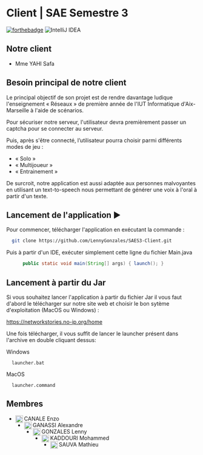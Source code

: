 # Client | SAE Semestre 3
[![forthebadge](https://forthebadge.com/images/badges/made-with-java.svg)](https://forthebadge.com)
![IntelliJ IDEA](https://img.shields.io/badge/IntelliJIDEA-000000.svg?style=for-the-badge&logo=intellij-idea&logoColor=white)

## Notre client

- Mme YAHI Safa

## Besoin principal de notre client

Le principal objectif de son projet est de rendre davantage ludique l'enseignement « Réseaux » de première année de l'IUT Informatique d'Aix-Marseille à l'aide de scénarios.

Pour sécuriser notre serveur, l'utilisateur devra premièrement passer un captcha pour se connecter au serveur.

Puis, après s'être connecté, l’utilisateur pourra choisir parmi différents modes de jeu :
  - « Solo »
  - « Multijoueur »
  - « Entrainement »

De surcroit, notre application est aussi adaptée aux personnes malvoyantes en utilisant un text-to-speech nous permettant de générer une voix à l'oral à partir d'un texte.

## Lancement de l'application :arrow_forward:

Pour commencer, télécharger l'application en exécutant la commande :
```bash
  git clone https://github.com/LennyGonzales/SAES3-Client.git
```

Puis à partir d'un IDE, exécuter simplement cette ligne du fichier Main.java
```java
      public static void main(String[] args) { launch(); }
```
## Lancement à partir du Jar

Si vous souhaitez lancer l'application à partir du fichier Jar il vous faut d'abord le télécharger sur notre site web et choisir le bon sytème d'exploitation (MacOS ou Windows) :

https://networkstories.no-ip.org/home

Une fois télécharger, il vous suffit de lancer le launcher présent dans l'archive en double cliquant dessus:

Windows
```
  launcher.bat
```

MacOS
```
  launcher.command
```

## Membres

- CANALE Enzo <img align="left" src="https://avatars.githubusercontent.com/u/92590811" alt="profile" width="20" height="20"/>
- GANASSI Alexandre <img align="left" src="https://avatars2.githubusercontent.com/u/90609748" alt="profile" width="20" height="20"/>
- GONZALES Lenny <img align="left" src="https://avatars.githubusercontent.com/u/91269114?s=64&v=4" alt="profile" width="20" height="20"/>
- KADDOURI Mohammed <img align="left" src="https://avatars.githubusercontent.com/u/98416541" alt="profile" width="20" height="20"/>
- SAUVA Mathieu <img align="left" src="https://avatars.githubusercontent.com/u/91150750?s=64&v=4" alt="profile" width="20" height="20"/>
